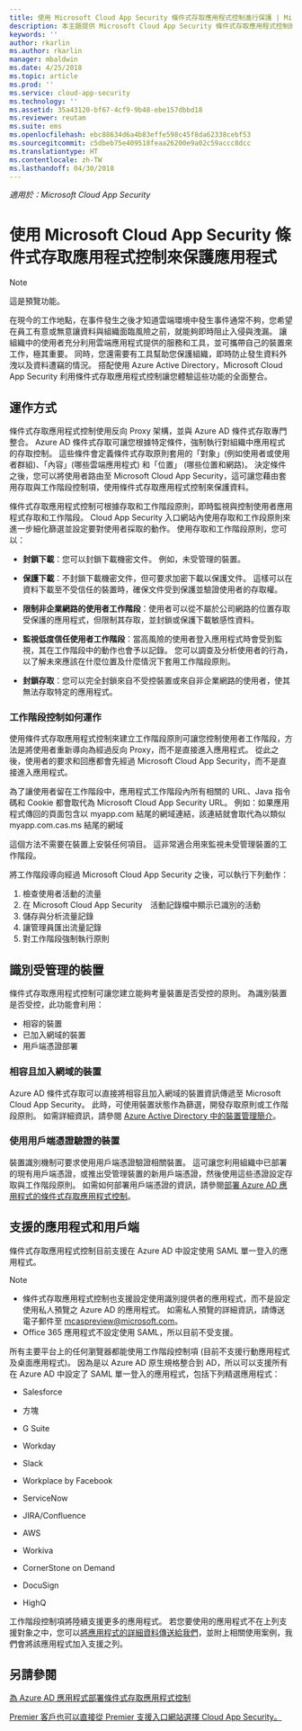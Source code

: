 ```yaml
---
title: 使用 Microsoft Cloud App Security 條件式存取應用程式控制進行保護 | Microsoft Docs
description: 本主題提供 Microsoft Cloud App Security 條件式存取應用程式控制的反向 Proxy 功能運作方式的資訊。
keywords: ''
author: rkarlin
ms.author: rkarlin
manager: mbaldwin
ms.date: 4/25/2018
ms.topic: article
ms.prod: ''
ms.service: cloud-app-security
ms.technology: ''
ms.assetid: 35a43120-bf67-4cf9-9b48-ebe157dbbd18
ms.reviewer: reutam
ms.suite: ems
ms.openlocfilehash: ebc88634d6a4b83effe598c45f8da62338cebf53
ms.sourcegitcommit: c5dbeb75e409518feaa26200e9a02c59accc8dcc
ms.translationtype: HT
ms.contentlocale: zh-TW
ms.lasthandoff: 04/30/2018
---
```

*適用於：Microsoft Cloud App Security*


# <a name="protect-apps-with-microsoft-cloud-app-security-conditional-access-app-control"></a>使用 Microsoft Cloud App Security 條件式存取應用程式控制來保護應用程式

> [!NOTE]
> 這是預覽功能。


在現今的工作地點，在事件發生之後才知道雲端環境中發生事件通常不夠，您希望在員工有意或無意讓資料與組織面臨風險之前，就能夠即時阻止入侵與洩漏。 讓組織中的使用者充分利用雲端應用程式提供的服務和工具，並可攜帶自己的裝置來工作，極其重要。 同時，您還需要有工具幫助您保護組織，即時防止發生資料外洩以及資料遭竊的情況。 搭配使用 Azure Active Directory，Microsoft Cloud App Security 利用條件式存取應用程式控制讓您體驗這些功能的全面整合。

## <a name="how-it-works"></a>運作方式

條件式存取應用程式控制使用反向 Proxy 架構，並與 Azure AD 條件式存取專門整合。 Azure AD 條件式存取可讓您根據特定條件，強制執行對組織中應用程式的存取控制。 這些條件會定義條件式存取原則套用的「對象」(例如使用者或使用者群組)、「內容」(哪些雲端應用程式) 和「位置」 (哪些位置和網路)。 決定條件之後，您可以將使用者路由至 Microsoft Cloud App Security，這可讓您藉由套用存取與工作階段控制項，使用條件式存取應用程式控制來保護資料。

條件式存取應用程式控制可根據存取和工作階段原則，即時監視與控制使用者應用程式存取和工作階段。 Cloud App Security 入口網站內使用存取和工作段原則來進一步細化篩選並設定要對使用者採取的動作。 使用存取和工作階段原則，您可以：

-   **封鎖下載**：您可以封鎖下載機密文件。 例如，未受管理的裝置。

-   **保護下載**：不封鎖下載機密文件，但可要求加密下載以保護文件。 這樣可以在資料下載至不受信任的裝置時，確保文件受到保護並驗證使用者的存取權。 

-   **限制非企業網路的使用者工作階段**：使用者可以從不屬於公司網路的位置存取受保護的應用程式，但限制其存取，並封鎖或保護下載敏感性資料。

-   **監視低度信任使用者工作階段**：當高風險的使用者登入應用程式時會受到監視，其在工作階段中的動作也會予以記錄。 您可以調查及分析使用者的行為，以了解未來應該在什麼位置及什麼情況下套用工作階段原則。 

- **封鎖存取**：您可以完全封鎖來自不受控裝置或來自非企業網路的使用者，使其無法存取特定的應用程式。


### <a name="how-session-control-works"></a>工作階段控制如何運作

使用條件式存取應用程式控制來建立工作階段原則可讓您控制使用者工作階段，方法是將使用者重新導向為經過反向 Proxy，而不是直接進入應用程式。 從此之後，使用者的要求和回應都會先經過 Microsoft Cloud App Security，而不是直接進入應用程式。

為了讓使用者留在工作階段中，應用程式工作階段內所有相關的 URL、Java 指令碼和 Cookie 都會取代為 Microsoft Cloud App Security URL。 例如：如果應用程式傳回的頁面包含以 myapp.com 結尾的網域連結，該連結就會取代為以類似 myapp.com.cas.ms 結尾的網域 

這個方法不需要在裝置上安裝任何項目。 這非常適合用來監視未受管理裝置的工作階段。 

將工作階段導向經過 Microsoft Cloud App Security 之後，可以執行下列動作：
1. 檢查使用者活動的流量
2. 在 Microsoft Cloud App Security　活動記錄檔中顯示已識別的活動
3. 儲存與分析流量記錄
4. 讓管理員匯出流量記錄
5. 對工作階段強制執行原則

## <a name="managed-device-identification"></a>識別受管理的裝置

條件式存取應用程式控制可讓您建立能夠考量裝置是否受控的原則。 為識別裝置是否受控，此功能會利用：

-   相容的裝置 
-   已加入網域的裝置 
-   用戶端憑證部署
 
 
### <a name="compliant-and-domain-joined-devices"></a>相容且加入網域的裝置
Azure AD 條件式存取可以直接將相容且加入網域的裝置資訊傳遞至 Microsoft Cloud App Security。 此時，可使用裝置狀態作為篩選，開發存取原則或工作階段原則。
如需詳細資訊，請參閱 [Azure Active Directory 中的裝置管理簡介](https://docs.microsoft.com/azure/active-directory/device-management-introduction)。 

### <a name="client-certificate-authenticated-devices"></a>使用用戶端憑證驗證的裝置

裝置識別機制可要求使用用戶端憑證驗證相關裝置。 這可讓您利用組織中已部署的現有用戶端憑證，或推出受管理裝置的新用戶端憑證，然後使用這些憑證設定存取與工作階段原則。 如需如何部署用戶端憑證的資訊，請參閱[部署 Azure AD 應用程式的條件式存取應用程式控制](proxy-deployment-aad.md)。
 
## <a name="supported-apps-and-clients"></a>支援的應用程式和用戶端

條件式存取應用程式控制目前支援在 Azure AD 中設定使用 SAML 單一登入的應用程式。 

> [!NOTE]
> - 條件式存取應用程式控制也支援設定使用識別提供者的應用程式，而不是設定使用私人預覽之 Azure AD 的應用程式。 如需私人預覽的詳細資訊，請傳送電子郵件至 mcaspreview@microsoft.com。
> - Office 365 應用程式不設定使用 SAML，所以目前不受支援。

所有主要平台上的任何瀏覽器都能使用工作階段控制項 (目前不支援行動應用程式及桌面應用程式)。 因為是以 Azure AD 原生規格整合到 AD，所以可以支援所有在 Azure AD 中設定了 SAML 單一登入的應用程式，包括下列精選應用程式：

-   Salesforce

-   方塊

-   G Suite

-   Workday

-   Slack

-   Workplace by Facebook

-   ServiceNow

-   JIRA/Confluence

-   AWS

-   Workiva

-   CornerStone on Demand

-   DocuSign

-   HighQ 

工作階段控制項將陸續支援更多的應用程式。 若您要使用的應用程式不在上列支援對象之中，您可以[將應用程式的詳細資料傳送給我們](mailto:casfeedback@microsoft.com)，並附上相關使用案例，我們會將該應用程式加入支援之列。




## <a name="see-also"></a>另請參閱  
[為 Azure AD 應用程式部署條件式存取應用程式控制](proxy-deployment-aad.md)   

[Premier 客戶也可以直接從 Premier 支援入口網站選擇 Cloud App Security。](https://premier.microsoft.com/)  
  


